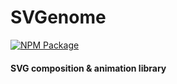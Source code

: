 # SVGenome

[![NPM Package][npm]][npm-url]

#### SVG composition & animation library

[npm]: https://img.shields.io/npm/v/svgenome
[npm-url]: https://www.npmjs.com/package/svgenome
